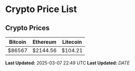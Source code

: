 # Crypto Price List

## Crypto Prices
| Bitcoin | Ethereum | Litecoin |
| ------- | -------- | -------- |
| $86567 | $2144.56 | $104.21 |
**Last Updated:** 2025-03-07 22:49 UTC
**Last Updated:** $DATE$
